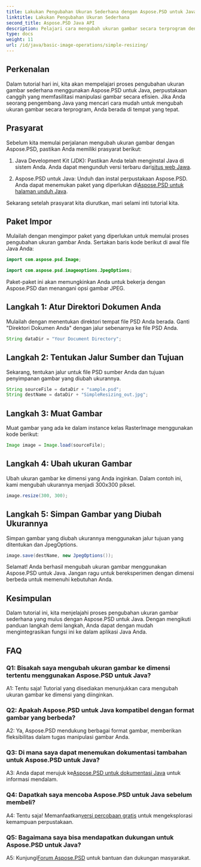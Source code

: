 ```yaml
---
title: Lakukan Pengubahan Ukuran Sederhana dengan Aspose.PSD untuk Java
linktitle: Lakukan Pengubahan Ukuran Sederhana
second_title: Aspose.PSD Java API
description: Pelajari cara mengubah ukuran gambar secara terprogram dengan Aspose.PSD untuk Java. Ikuti panduan langkah demi langkah kami untuk manipulasi gambar yang efisien.
type: docs
weight: 11
url: /id/java/basic-image-operations/simple-resizing/
---
```

## Perkenalan

Dalam tutorial hari ini, kita akan mempelajari proses pengubahan ukuran gambar sederhana menggunakan Aspose.PSD untuk Java, perpustakaan canggih yang memfasilitasi manipulasi gambar secara efisien. Jika Anda seorang pengembang Java yang mencari cara mudah untuk mengubah ukuran gambar secara terprogram, Anda berada di tempat yang tepat.

## Prasyarat

Sebelum kita memulai perjalanan mengubah ukuran gambar dengan Aspose.PSD, pastikan Anda memiliki prasyarat berikut:

1. Java Development Kit (JDK): Pastikan Anda telah menginstal Java di sistem Anda. Anda dapat mengunduh versi terbaru dari[situs web Jawa](https://www.oracle.com/java/).

2.  Aspose.PSD untuk Java: Unduh dan instal perpustakaan Aspose.PSD. Anda dapat menemukan paket yang diperlukan di[Aspose.PSD untuk halaman unduh Java](https://releases.aspose.com/psd/java/).

Sekarang setelah prasyarat kita diurutkan, mari selami inti tutorial kita.

## Paket Impor

Mulailah dengan mengimpor paket yang diperlukan untuk memulai proses pengubahan ukuran gambar Anda. Sertakan baris kode berikut di awal file Java Anda:

```java
import com.aspose.psd.Image;

import com.aspose.psd.imageoptions.JpegOptions;
```

Paket-paket ini akan memungkinkan Anda untuk bekerja dengan Aspose.PSD dan menangani opsi gambar JPEG.

## Langkah 1: Atur Direktori Dokumen Anda

Mulailah dengan menentukan direktori tempat file PSD Anda berada. Ganti "Direktori Dokumen Anda" dengan jalur sebenarnya ke file PSD Anda.

```java
String dataDir = "Your Document Directory";
```

## Langkah 2: Tentukan Jalur Sumber dan Tujuan

Sekarang, tentukan jalur untuk file PSD sumber Anda dan tujuan penyimpanan gambar yang diubah ukurannya.

```java
String sourceFile = dataDir + "sample.psd";
String destName = dataDir + "SimpleResizing_out.jpg";
```

## Langkah 3: Muat Gambar

Muat gambar yang ada ke dalam instance kelas RasterImage menggunakan kode berikut:

```java
Image image = Image.load(sourceFile);
```

## Langkah 4: Ubah ukuran Gambar

Ubah ukuran gambar ke dimensi yang Anda inginkan. Dalam contoh ini, kami mengubah ukurannya menjadi 300x300 piksel.

```java
image.resize(300, 300);
```

## Langkah 5: Simpan Gambar yang Diubah Ukurannya

Simpan gambar yang diubah ukurannya menggunakan jalur tujuan yang ditentukan dan JpegOptions.

```java
image.save(destName, new JpegOptions());
```

Selamat! Anda berhasil mengubah ukuran gambar menggunakan Aspose.PSD untuk Java. Jangan ragu untuk bereksperimen dengan dimensi berbeda untuk memenuhi kebutuhan Anda.

## Kesimpulan

Dalam tutorial ini, kita menjelajahi proses pengubahan ukuran gambar sederhana yang mulus dengan Aspose.PSD untuk Java. Dengan mengikuti panduan langkah demi langkah, Anda dapat dengan mudah mengintegrasikan fungsi ini ke dalam aplikasi Java Anda.

## FAQ

### Q1: Bisakah saya mengubah ukuran gambar ke dimensi tertentu menggunakan Aspose.PSD untuk Java?

A1: Tentu saja! Tutorial yang disediakan menunjukkan cara mengubah ukuran gambar ke dimensi yang diinginkan.

### Q2: Apakah Aspose.PSD untuk Java kompatibel dengan format gambar yang berbeda?

A2: Ya, Aspose.PSD mendukung berbagai format gambar, memberikan fleksibilitas dalam tugas manipulasi gambar Anda.

### Q3: Di mana saya dapat menemukan dokumentasi tambahan untuk Aspose.PSD untuk Java?

 A3: Anda dapat merujuk ke[Aspose.PSD untuk dokumentasi Java](https://reference.aspose.com/psd/java/) untuk informasi mendalam.

### Q4: Dapatkah saya mencoba Aspose.PSD untuk Java sebelum membeli?

 A4: Tentu saja! Memanfaatkan[versi percobaan gratis](https://releases.aspose.com/) untuk mengeksplorasi kemampuan perpustakaan.

### Q5: Bagaimana saya bisa mendapatkan dukungan untuk Aspose.PSD untuk Java?

 A5: Kunjungi[Forum Aspose.PSD](https://forum.aspose.com/c/psd/34) untuk bantuan dan dukungan masyarakat.